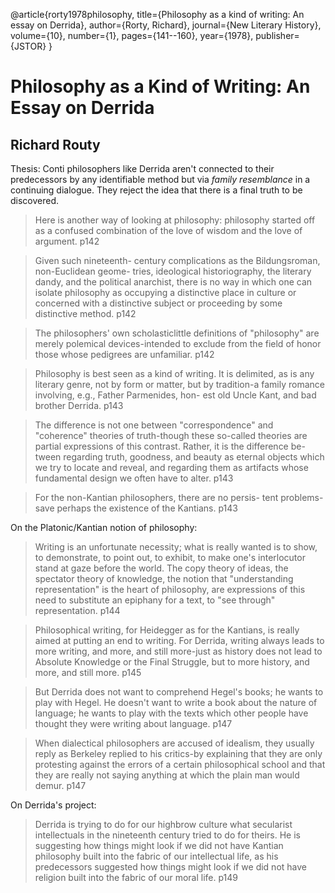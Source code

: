 @article{rorty1978philosophy,
  title={Philosophy as a kind of writing: An essay on Derrida},
  author={Rorty, Richard},
  journal={New Literary History},
  volume={10},
  number={1},
  pages={141--160},
  year={1978},
  publisher={JSTOR}
}


# Philosophy as a Kind of Writing: An Essay on Derrida

## Richard Routy

Thesis: Conti philosophers like Derrida aren't connected to their predecessors by any identifiable method but via _family resemblance_ in a continuing dialogue.  They reject the idea that there is a final truth to be discovered.

> Here is another way of looking at philosophy: philosophy started off as a confused combination of the love of wisdom and the love of argument. p142

> Given such nineteenth- century complications as the Bildungsroman, non-Euclidean geome- tries, ideological historiography, the literary dandy, and the political anarchist, there is no way in which one can isolate philosophy as occupying a distinctive place in culture or concerned with a distinctive subject or proceeding by some distinctive method. p142

> The philosophers' own scholasticlittle definitions of "philosophy" are merely polemical devices-intended to exclude from the field of honor those whose pedigrees are unfamiliar. p142

> Philosophy is best seen as a kind of writing. It is delimited, as is any literary genre, not by form or matter, but by tradition-a family romance involving, e.g., Father Parmenides, hon- est old Uncle Kant, and bad brother Derrida. p143

> The difference is not one between "correspondence" and "coherence" theories of truth-though these so-called theories are partial expressions of this contrast. Rather, it is the difference be- tween regarding truth, goodness, and beauty as eternal objects which we try to locate and reveal, and regarding them as artifacts whose fundamental design we often have to alter. p143

> For the non-Kantian philosophers, there are no persis- tent problems-save perhaps the existence of the Kantians. p143

On the Platonic/Kantian notion of philosophy:

> Writing is an unfortunate necessity; what is really wanted is to show, to demonstrate, to point out, to exhibit, to make one's interlocutor stand at gaze before the world. The copy theory of ideas, the spectator theory of knowledge, the notion that "understanding representation" is the heart of philosophy, are expressions of this need to substitute an epiphany for a text, to "see through" representation. p144

>  Philosophical writing, for Heidegger as for the Kantians, is really aimed at putting an end to writing. For Derrida, writing always leads to more writing, and more, and still more-just as history does not lead to Absolute Knowledge or the Final Struggle, but to more history, and more, and still more. p145

> But Derrida does not want to comprehend Hegel's books; he wants to play with Hegel. He doesn't want to write a book about the nature of language; he wants to play with the texts which other people have thought they were writing about language. p147

> When dialectical philosophers are accused of idealism, they usually reply as Berkeley replied to his critics-by explaining that they are only protesting against the errors of a certain philosophical school and that they are really not saying anything at which the plain man would demur. p147

On Derrida's project:

> Derrida is trying to do for our highbrow culture what secularist intellectuals in the nineteenth century tried to do for theirs. He is suggesting how things might look if we did not have Kantian philosophy built into the fabric of our intellectual life, as his predecessors suggested how things might look if we did not have religion built into the fabric of our moral life. p149